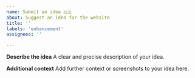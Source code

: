 ```yaml
---
name: Submit an idea 🇬🇧
about: Suggest an idea for the website
title: ''
labels: 'enhancement'
assignees: ''

---
```


**Describe the idea**
A clear and precise description of your idea.

**Additional context**
Add further context or screenshots to your idea here.
